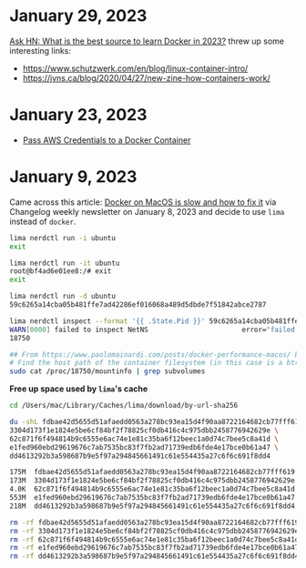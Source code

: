 # January 29, 2023
[Ask HN: What is the best source to learn Docker in 2023?](https://news.ycombinator.com/item?id=34563353) threw up some interesting links:
* https://www.schutzwerk.com/en/blog/linux-container-intro/ 
* https://jvns.ca/blog/2020/04/27/new-zine-how-containers-work/

# January 23, 2023
* [Pass AWS Credentials to a Docker Container](https://blogs.prama.ai/pass-aws-credentials-to-a-docker-container-6dcd4d605280)

# January 9, 2023
Came across this article: [Docker on MacOS is slow and how to fix it](https://www.paolomainardi.com/posts/docker-performance-macos/) via Changelog weekly newsletter on January 8, 2023 and decide to use `lima` instead of `docker`.

```bash
lima nerdctl run -i ubuntu
exit

lima nerdctl run -it ubuntu
root@bf4ad6e01ee8:/# exit
exit

lima nerdctl run -d ubuntu
59c6265a14cba05b481ffe7ad42286ef016068a489d5dbde7f51842abce2787

lima nerdctl inspect --format '{{ .State.Pid }}' 59c6265a14cba05b481ffe7ad42286ef016068a489d5dbde7f51842abce2787f
WARN[0000] failed to inspect NetNS                       error="failed to Statfs \"/proc/18750/ns/net\": no such file or directory" id=59c6265a14cba05b481ffe7ad42286ef016068a489d5dbde7f51842abce2787f
18750

## From https://www.paolomainardi.com/posts/docker-performance-macos/ but only works on docker not lima
# Find the host path of the container filesystem (in this case is a btrfs volume)
sudo cat /proc/18750/mountinfo | grep subvolumes
```

**Free up space used by `lima`'s cache**
```bash
cd /Users/mac/Library/Caches/lima/download/by-url-sha256

du -shL fdbae42d5655d51afaedd0563a278bc93ea15d4f90aa8722164682cb77fff619 \
3304d173f1e1824e5be6cf84bf2f78825cf0db416c4c975dbb2458776942629e \
62c871f6f494814b9c6555e6ac74e1e81c35ba6f12beec1a0d74c7bee5c8a41d \
e1fed960ebd29619676c7ab7535bc83f7fb2ad71739edb6fde4e17bce0b61a47 \
dd4613292b3a598687b9e5f97a294845661491c61e554435a27c6f6c691f8dd4

175M  fdbae42d5655d51afaedd0563a278bc93ea15d4f90aa8722164682cb77fff619
173M  3304d173f1e1824e5be6cf84bf2f78825cf0db416c4c975dbb2458776942629e
4.0K  62c871f6f494814b9c6555e6ac74e1e81c35ba6f12beec1a0d74c7bee5c8a41d
553M  e1fed960ebd29619676c7ab7535bc83f7fb2ad71739edb6fde4e17bce0b61a47
218M  dd4613292b3a598687b9e5f97a294845661491c61e554435a27c6f6c691f8dd4

rm -rf fdbae42d5655d51afaedd0563a278bc93ea15d4f90aa8722164682cb77fff619 
rm -rf 3304d173f1e1824e5be6cf84bf2f78825cf0db416c4c975dbb2458776942629e 
rm -rf 62c871f6f494814b9c6555e6ac74e1e81c35ba6f12beec1a0d74c7bee5c8a41d 
rm -rf e1fed960ebd29619676c7ab7535bc83f7fb2ad71739edb6fde4e17bce0b61a47 
rm -rf dd4613292b3a598687b9e5f97a294845661491c61e554435a27c6f6c691f8dd4
```

